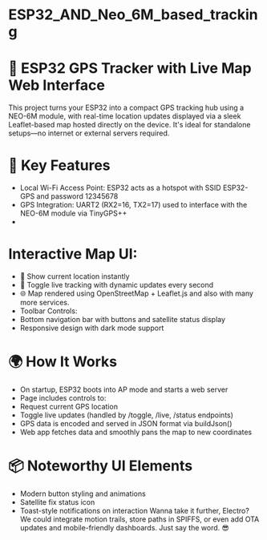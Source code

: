 # ESP32_AND_Neo_6M_based_tracking

# 🚀 ESP32 GPS Tracker with Live Map Web Interface

This project turns your ESP32 into a compact GPS tracking hub using a NEO-6M module, with real-time location updates displayed via a sleek Leaflet-based map hosted directly on the device. It's ideal for standalone setups—no internet or external servers required.

# 🧠 Key Features

- Local Wi-Fi Access Point: ESP32 acts as a hotspot with SSID ESP32-GPS and password 12345678
- GPS Integration: UART2 (RX2=16, TX2=17) used to interface with the NEO-6M module via TinyGPS++
- 
# Interactive Map UI:

- 📍 Show current location instantly
- 🔴 Toggle live tracking with dynamic updates every second
- 🌐 Map rendered using OpenStreetMap + Leaflet.js and also with many more services.
- Toolbar Controls:
- Bottom navigation bar with buttons and satellite status display
- Responsive design with dark mode support
# 🌍 How It Works
- On startup, ESP32 boots into AP mode and starts a web server
- Page includes controls to:
- Request current GPS location
- Toggle live updates (handled by /toggle, /live, /status endpoints)
- GPS data is encoded and served in JSON format via buildJson()
- Web app fetches data and smoothly pans the map to new coordinates
# 📦 Noteworthy UI Elements
- Modern button styling and animations
- Satellite fix status icon
- Toast-style notifications on interaction
Wanna take it further, Electro? We could integrate motion trails, store paths in SPIFFS, or even add OTA updates and mobile-friendly dashboards. Just say the word. 😎
